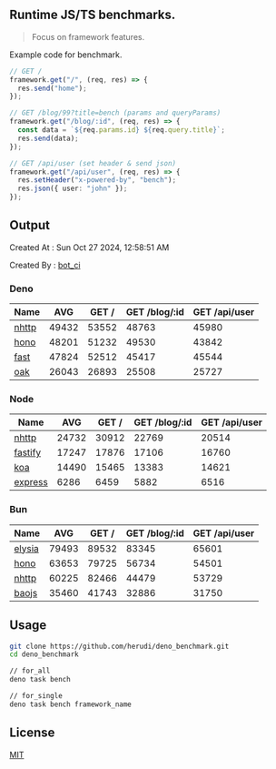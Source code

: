 ## Runtime JS/TS benchmarks.

> Focus on framework features.

Example code for benchmark.
```ts
// GET /
framework.get("/", (req, res) => {
  res.send("home");
});

// GET /blog/99?title=bench (params and queryParams)
framework.get("/blog/:id", (req, res) => {
  const data = `${req.params.id} ${req.query.title}`;
  res.send(data);
});

// GET /api/user (set header & send json)
framework.get("/api/user", (req, res) => {
  res.setHeader("x-powered-by", "bench");
  res.json({ user: "john" });
});
```

## Output
Created At : Sun Oct 27 2024, 12:58:51 AM

Created By : [bot_ci](https://github.com/herudi/deno_benchmarks/commits?author=github-actions%5Bbot%5D)


### Deno
|Name|AVG|GET /|GET /blog/:id|GET /api/user|
|----|----|----|----|----|
|[nhttp](https://github.com/nhttp/nhttp)|49432|53552|48763|45980|
|[hono](https://github.com/honojs/hono)|48201|51232|49530|43842|
|[fast](https://github.com/danteissaias/fast)|47824|52512|45417|45544|
|[oak](https://github.com/oakserver/oak)|26043|26893|25508|25727|
  


### Node
|Name|AVG|GET /|GET /blog/:id|GET /api/user|
|----|----|----|----|----|
|[nhttp](https://github.com/nhttp/nhttp)|24732|30912|22769|20514|
|[fastify](https://github.com/fastify/fastify)|17247|17876|17106|16760|
|[koa](https://github.com/koajs/koa)|14490|15465|13383|14621|
|[express](https://github.com/expressjs/express)|6286|6459|5882|6516|
  


### Bun
|Name|AVG|GET /|GET /blog/:id|GET /api/user|
|----|----|----|----|----|
|[elysia](https://github.com/elysiajs/elysia)|79493|89532|83345|65601|
|[hono](https://github.com/honojs/hono)|63653|79725|56734|54501|
|[nhttp](https://github.com/nhttp/nhttp)|60225|82466|44479|53729|
|[baojs](https://github.com/mattreid1/baojs)|35460|41743|32886|31750|
  



## Usage

```bash
git clone https://github.com/herudi/deno_benchmark.git
cd deno_benchmark

// for_all
deno task bench

// for_single
deno task bench framework_name
```

## License

[MIT](LICENSE)


